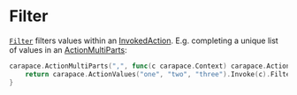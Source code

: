 # Filter

[`Filter`](https://pkg.go.dev/github.com/rsteube/carapace#InvokedAction.Filter) filters values within an [InvokedAction](../invokedAction.md).
E.g. completing a unique list of values in an [ActionMultiParts](../defaultActions/actionMultiParts.md):

```go
carapace.ActionMultiParts(",", func(c carapace.Context) carapace.Action {
 	return carapace.ActionValues("one", "two", "three").Invoke(c).Filter(c.Parts...).ToA()
}
```
